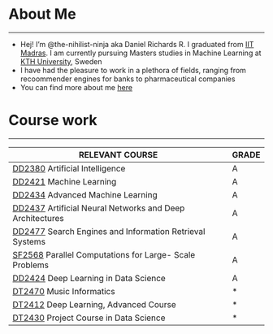 # About Me
---
- Hej! I’m @the-nihilist-ninja aka Daniel Richards R. I graduated from [IIT Madras](https://www.iitm.ac.in/). I am currently pursuing Masters studies in Machine Learning at [KTH University](https://www.kth.se/), Sweden
- I have had the pleasure to work in a plethora of fields, ranging from recoommender engines for banks to pharmaceutical companies
- You can find more about me [here](https://www.linkedin.com/in/daniel-richards-r-892820115/)

# Course work
---
|**RELEVANT COURSE**|**GRADE**|
|---|---|
|[DD2380](https://www.kth.se/student/kurser/kurs/DD2380?l=en) Artificial Intelligence|A|
|[DD2421](https://www.kth.se/student/kurser/kurs/DD2421?l=en) Machine Learning|A|
|[DD2434](https://www.kth.se/student/kurser/kurs/DD2434?l=en) Advanced Machine Learning|A|
|[DD2437](https://www.kth.se/student/kurser/kurs/DD2437?l=en) Artificial Neural Networks and Deep Architectures|A|
|[DD2477](https://www.kth.se/student/kurser/kurs/DD2477?l=en) Search Engines and Information Retrieval Systems|A|
|[SF2568](https://www.kth.se/student/kurser/kurs/DD2568?l=en) Parallel Computations for Large- Scale Problems|A|
|[DD2424](https://www.kth.se/student/kurser/kurs/DD2424?l=en) Deep Learning in Data Science|A|
|[DT2470](https://www.kth.se/student/kurser/kurs/DD2470?l=en) Music Informatics|\*|
|[DT2412](https://www.kth.se/student/kurser/kurs/DD2412?l=en) Deep Learning, Advanced Course|\*|
|[DT2430](https://www.kth.se/student/kurser/kurs/DD2430?l=en) Project Course in Data Science|\*|
